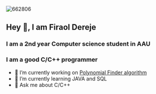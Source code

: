 ![662806](https://github.com/Wildude/Wildude/assets/122345410/390e1107-6ab7-4fc6-a643-ddca607276df)
## Hey 👋, I am Firaol Dereje
### I am a 2nd year Computer science student in AAU
### I am a good C/C++ programmer
- 🔭 I’m currently working on <a href = "https://github.com/Wildude/Polynomial-tracer">Polynomial Finder algorithm</a>
- 🌱 I’m currently learning JAVA and SQL
- 💬 Ask me about C/C++
<!--
**Wildude/Wildude** is a ✨ _special_ ✨ repository because its `README.md` (this file) appears on your GitHub profile.

Here are some ideas to get you started:
- 👯 I’m looking to collaborate on ...
- 🤔 I’m looking for help with ...
- 💬 Ask me about ...
- 📫 How to reach me: ...
- 😄 Pronouns: ...
- ⚡ Fun fact: ...
-->

